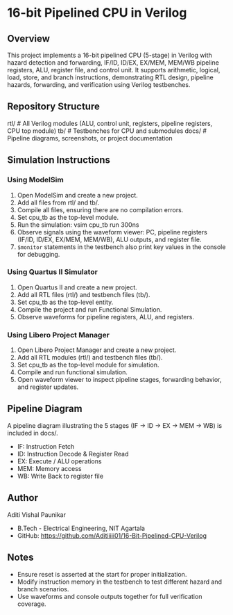 # 16-bit Pipelined CPU in Verilog

## Overview
This project implements a 16-bit pipelined CPU (5-stage) in Verilog with hazard detection and forwarding, IF/ID, ID/EX, EX/MEM, MEM/WB pipeline registers, ALU, register file, and control unit. It supports arithmetic, logical, load, store, and branch instructions, demonstrating RTL design, pipeline hazards, forwarding, and verification using Verilog testbenches.

## Repository Structure
rtl/      # All Verilog modules (ALU, control unit, registers, pipeline registers, CPU top module)
tb/       # Testbenches for CPU and submodules
docs/     # Pipeline diagrams, screenshots, or project documentation

## Simulation Instructions
### Using ModelSim
1. Open ModelSim and create a new project.
2. Add all files from rtl/ and tb/.
3. Compile all files, ensuring there are no compilation errors.
4. Set cpu_tb as the top-level module.
5. Run the simulation:
   vsim cpu_tb
   run 300ns
6. Observe signals using the waveform viewer: PC, pipeline registers (IF/ID, ID/EX, EX/MEM, MEM/WB), ALU outputs, and register file.
7. `$monitor` statements in the testbench also print key values in the console for debugging.

### Using Quartus II Simulator
1. Open Quartus II and create a new project.
2. Add all RTL files (rtl/) and testbench files (tb/).
3. Set cpu_tb as the top-level entity.
4. Compile the project and run Functional Simulation.
5. Observe waveforms for pipeline registers, ALU, and registers.

### Using Libero Project Manager
1. Open Libero Project Manager and create a new project.
2. Add all RTL modules (rtl/) and testbench files (tb/).
3. Set cpu_tb as the top-level module for simulation.
4. Compile and run functional simulation.
5. Open waveform viewer to inspect pipeline stages, forwarding behavior, and register updates.

## Pipeline Diagram
A pipeline diagram illustrating the 5 stages (IF → ID → EX → MEM → WB) is included in docs/.
- IF: Instruction Fetch
- ID: Instruction Decode & Register Read
- EX: Execute / ALU operations
- MEM: Memory access
- WB: Write Back to register file

## Author
Aditi Vishal Paunikar
- B.Tech - Electrical Engineering, NIT Agartala
- GitHub: https://github.com/Aditiiiii01/16-Bit-Pipelined-CPU-Verilog

## Notes
- Ensure reset is asserted at the start for proper initialization.
- Modify instruction memory in the testbench to test different hazard and branch scenarios.
- Use waveforms and console outputs together for full verification coverage.
